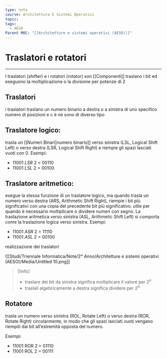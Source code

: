 ```yaml
---
type: nota
course: Architettura E Sistemi Operativi
topic: 
tags:
  - AESO
Parent MOC: "[[Architetture e sistemi operativi (AESO)]]"
---
```


# Traslatori e rotatori
---

I traslatori (shifter) e i rotatori (rotator) son [[Componenti]]  traslano i bit ed eseguono la moltiplicazione o la divisione per potenze di 2

## Traslatori

i traslatori traslano un numero binario a destra o a sinistra di uno specifico numero di posizioni e c è ne sono di diverso tipo

## Traslatore logico:

trasla un [[Numeri Binari|numero binario]] verso sinistra (LSL, Logical Shift Left)
o verso destra (LSR, Logical Shift Right) e riempie gli spazi lasciati vuoti con 0. 
Esempi:
- 11001 _LSR_ 2 = 00110
- 11001 _LSL_ 2 = 00100

## Traslatore aritmetico:

esegue la stessa funzione di un traslatore logico, ma quando trasla un numero verso destra (ARS, Arithmetic Shift Right), riempie i bit più significativi con una copia del precedente bit più significativo. utile per quando è necessario moltiplicare o dividere numeri con segno. La traslazione aritmetica verso sinistra (ASL, Arithmetic Shift Left) si comporta come la traslazione logica verso sinistra.
Esempi:

- 11001 _ASR_  2 = 11110
- 11001 _ASL_ 2 = 00100

realizzazione dei traslatori

![[Studi/Triennale Informatica/Note/2° Anno/Architetture e sistemi operativi (AESO)/Media/Untitled 10.png]]

>[!info]
>- traslare dei bit da sinistra significa moltiplicare il valore per $2^n$ 
>- traslali algebricamente a destra significa dividere per $2^n$

## Rotatore

trasla un numero verso sinistra (ROL, Rotate Left) o verso destra
(ROR, Rotate Right) circolarmente, in modo che gli spazi lasciati vuoti vengano riempiti dai bit all’estremità opposta del numero.

Esempi:

- 11001 ROR 2 = 01110
- 11001 ROL 2 = 00111

